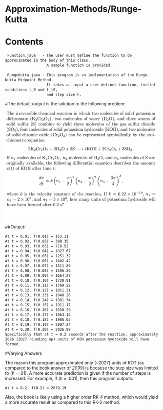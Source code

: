 # Approximation-Methods/Runge-Kutta
# Contents

     Function.java   - The user must define the function to be approximated in the body of this class.
                       A sample function is provided.

     RungeKutta.java - This program is an implementation of the Runge-Kutta Midpoint Method. 
                       It takes as input a user-defined function, initial conditions t_0 and f_t0,
                       and step size h.

#The default output is the solution to the following problem:

  ![alt tag](https://github.com/sgtb3/Approximation-Methods/blob/master/Runge-Kutta/Question_15_Ch_5.3_Numerical%20Methods_J_Faires.png)
##Output:

    At t = 0.01, f(0.01) = 153.11
    At t = 0.02, f(0.02) = 388.35
    At t = 0.03, f(0.03) = 710.52
    At t = 0.04, f(0.04) = 1027.67
    At t = 0.05, f(0.05) = 1251.32
    At t = 0.06, f(0.06) = 1402.42
    At t = 0.07, f(0.07) = 1511.89
    At t = 0.08, f(0.08) = 1596.26
    At t = 0.09, f(0.09) = 1664.27
    At t = 0.10, f(0.10) = 1720.91
    At t = 0.11, f(0.11) = 1769.22
    At t = 0.12, f(0.12) = 1811.21
    At t = 0.13, f(0.13) = 1848.26
    At t = 0.14, f(0.14) = 1881.34
    At t = 0.15, f(0.15) = 1911.17
    At t = 0.16, f(0.16) = 1938.29
    At t = 0.17, f(0.17) = 1963.14
    At t = 0.18, f(0.18) = 1986.03
    At t = 0.19, f(0.19) = 2007.24
    At t = 0.20, f(0.20) = 2026.98
    Specifically that at t = 0.2 seconds after the reaction, approximately 2026 (2027 rounding up) units of KOH potassium hydroxide will have formed.

#Varying Answers

  The reason this program approximated only (~2027) units of KOT (as compared to the book answer of *2099*) is because
  the step size was limited to (h = .01). A more accurate prediction is given if the number of steps is increased.
  For example, if (h = .001), then this program outputs:
  
    At t = 0.2, f(0.2) = 2079.19

  Also, the book is likely using a higher order RK-4 method, which would yield a more accurate result as compared to 
  this RK-2 method.
